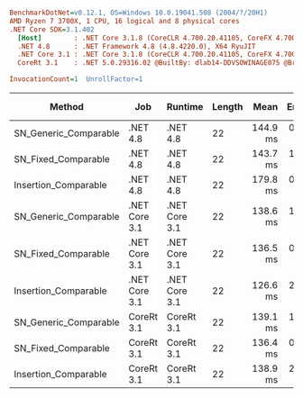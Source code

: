 ``` ini

BenchmarkDotNet=v0.12.1, OS=Windows 10.0.19041.508 (2004/?/20H1)
AMD Ryzen 7 3700X, 1 CPU, 16 logical and 8 physical cores
.NET Core SDK=3.1.402
  [Host]        : .NET Core 3.1.8 (CoreCLR 4.700.20.41105, CoreFX 4.700.20.41903), X64 RyuJIT
  .NET 4.8      : .NET Framework 4.8 (4.8.4220.0), X64 RyuJIT
  .NET Core 3.1 : .NET Core 3.1.8 (CoreCLR 4.700.20.41105, CoreFX 4.700.20.41903), X64 RyuJIT
  CoreRt 3.1    : .NET 5.0.29316.02 @BuiltBy: dlab14-DDVSOWINAGE075 @Branch: master @Commit: 40be8b7e2598b2ccb827fd90cd30c0e2d4496941, X64 AOT

InvocationCount=1  UnrollFactor=1  

```
|                Method |           Job |       Runtime | Length |     Mean |   Error |  StdDev | Gen 0 | Gen 1 | Gen 2 | Allocated |
|---------------------- |-------------- |-------------- |------- |---------:|--------:|--------:|------:|------:|------:|----------:|
| SN_Generic_Comparable |      .NET 4.8 |      .NET 4.8 |     22 | 144.9 ms | 0.45 ms | 0.37 ms |     - |     - |     - |         - |
|   SN_Fixed_Comparable |      .NET 4.8 |      .NET 4.8 |     22 | 143.7 ms | 1.46 ms | 1.22 ms |     - |     - |     - |         - |
|  Insertion_Comparable |      .NET 4.8 |      .NET 4.8 |     22 | 179.8 ms | 0.24 ms | 0.21 ms |     - |     - |     - |         - |
| SN_Generic_Comparable | .NET Core 3.1 | .NET Core 3.1 |     22 | 138.6 ms | 1.40 ms | 1.31 ms |     - |     - |     - |         - |
|   SN_Fixed_Comparable | .NET Core 3.1 | .NET Core 3.1 |     22 | 136.5 ms | 0.37 ms | 0.31 ms |     - |     - |     - |         - |
|  Insertion_Comparable | .NET Core 3.1 | .NET Core 3.1 |     22 | 126.6 ms | 2.48 ms | 2.32 ms |     - |     - |     - |         - |
| SN_Generic_Comparable |    CoreRt 3.1 |    CoreRt 3.1 |     22 | 139.1 ms | 1.99 ms | 1.86 ms |     - |     - |     - |         - |
|   SN_Fixed_Comparable |    CoreRt 3.1 |    CoreRt 3.1 |     22 | 136.4 ms | 0.16 ms | 0.15 ms |     - |     - |     - |         - |
|  Insertion_Comparable |    CoreRt 3.1 |    CoreRt 3.1 |     22 | 138.9 ms | 2.77 ms | 2.46 ms |     - |     - |     - |         - |
